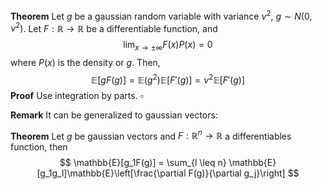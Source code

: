 **Theorem** Let $g$ be a gaussian random variable with variance $\nu^2$, $g \sim N(0,\nu^2)$. Let $F : \mathbb{R}\to \mathbb{R}$ be a differentiable function, and
$$
\lim_{x \to \pm \infty} F(x)P(x)=0
$$
where $P(x)$ is the density or $g$.
Then,
$$
\mathbb{E}[gF(g)] = \mathbb{E}(g^2) \mathbb{E}[F'(g)] = \nu^2 \mathbb{E}[F'(g)]
$$
**Proof** Use integration by parts. $\square$


**Remark** It can be generalized to gaussian vectors:

**Theorem** Let $g$ be gaussian vectors and $F : \mathbb{R}^n \to \mathbb{R}$ a differentiables function, then
$$
\mathbb{E}[g_1F(g)] = \sum_{l \leq n} \mathbb{E}[g_1g_l]\mathbb{E}\left[\frac{\partial F(g)}{\partial g_j}\right]
$$


